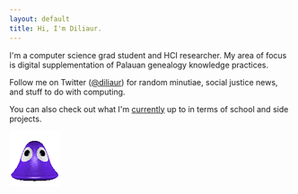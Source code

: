 ```yaml
---
layout: default
title: Hi, I'm Diliaur.
---
```


I'm a computer science grad student and HCI researcher. My area of focus is digital supplementation of Palauan genealogy knowledge practices.

Follow me on Twitter (<a href="http://www.twitter.com/diliaur">@diliaur</a>) for random minutiae, social justice news, and stuff to do with computing.

You can also check out what I'm [currently](/currently.html) up to in terms of school and side projects.

<p id="blob"><a href="http://www.spacefem.com/blobs/"><img src="img/purpleblob.gif" width="90" height="98" border="0" alt="Adopt your own useless blob!"></a></p>
